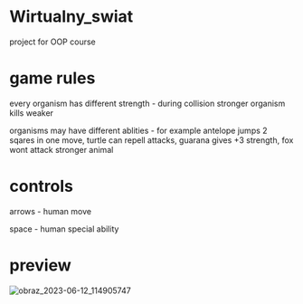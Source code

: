 # Wirtualny_swiat
project for OOP course

# game rules
every organism has different strength - during collision stronger organism kills weaker

organisms may have different ablities - for example antelope jumps 2 sqares in one move, turtle can repell attacks, guarana gives +3 strength, fox wont attack stronger animal

# controls
arrows - human move

space - human special ability


# preview
![obraz_2023-06-12_114905747](https://github.com/ATURYEN/Wirtualny_swiat/assets/110538257/38ed8d76-515f-40f0-bfde-55a20af3a759)
